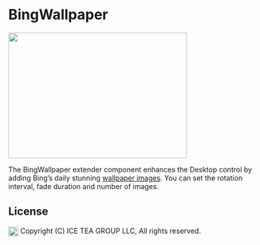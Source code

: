 BingWallpaper
====

<img src="https://raw.githubusercontent.com/iceteagroup/wisej-extensions/master/Support/Images/BingWallpaper.png" width="358" height="252">

The BingWallpaper extender component enhances the Desktop control by adding Bing’s daily stunning [wallpaper images](https://www.bing.com/). You can set the rotation interval, fade duration and number of images.

License
-------
<img src="http://iceteagroup.com/wp-content/uploads/2017/01/Square-64x64-trasp.png" height="20" align="top"> Copyright (C) ICE TEA GROUP LLC, All rights reserved.
